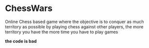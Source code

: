 # ChessWars
Online Chess based game where the objective is to conquer as much territory as possible  by playing chess against other players, the more territory you have the more time you have to play games 

**the code is bad**

